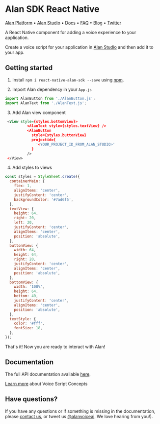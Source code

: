 # Alan SDK React Native

[Alan Platform](https://alan.app/) • [Alan Studio](https://studio.alan.app/register) • [Docs](https://alan.app/docs/intro.html) • [FAQ](https://alan.app/docs/additional/faq.html) •
[Blog](https://alan.app/blog/) • [Twitter](https://twitter.com/alanvoiceai)

A React Native component for adding a voice experience to your application.

Create a voice script for your application in [Alan Studio](https://studio.alan.app/register) and then add it to your app.

## Getting started

1. Install `npm i react-native-alan-sdk --save` using [npm](https://www.npmjs.com/package/react-native-alan-sdk).

2. Import Alan dependency  in your `App.js`

```javascript 
import AlanButton from './AlanButton.js';
import AlanText from './AlanText.js';
```

3. Add Alan view component

```xml
 <View style={styles.bottomView}>
          <AlanText style={styles.textView} />
          <AlanButton
            style={styles.buttonView}
            projectid={
              '<YOUR_PROJECT_ID_FROM_ALAN_STUDIO>'
            }
          />
 </View>
```

4. Add styles to views

```javascript
const styles = StyleSheet.create({
  containerMain: {
    flex: 1,
    alignItems: 'center',
    justifyContent: 'center',
    backgroundColor: '#7ad6f5',
  },
  textView: {
    height: 64,
    right: 20,
    left: 20,
    justifyContent: 'center',
    alignItems: 'center',
    position: 'absolute',
  },
  buttonView: {
    width: 64,
    height: 64,
    right: 20,
    justifyContent: 'center',
    alignItems: 'center',
    position: 'absolute',
  },
  bottomView: {
    width: '100%',
    height: 64,
    bottom: 40,
    justifyContent: 'center',
    alignItems: 'center',
    position: 'absolute',
  },
  textStyle: {
    color: '#fff',
    fontSize: 18,
  },
});
```

That's it! Now you are ready to interact with Alan!

## Documentation
  
The full API documentation available [here](https://alan.app/docs/integrations/web.html).

[Learn more](https://alan.app/docs/build-test/script-concepts.html) about Voice Script Concepts


## Have questions?

If you have any questions or if something is missing in the documentation, please [contact us](mailto:support@alan.app), or tweet us [@alanvoiceai](https://twitter.com/alanvoiceai). We love hearing from you!).